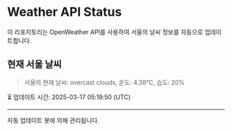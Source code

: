 
# Weather API Status

이 리포지토리는 OpenWeather API를 사용하여 서울의 날씨 정보를 자동으로 업데이트합니다.

## 현재 서울 날씨
> 서울의 현재 날씨: overcast clouds, 온도: 4.38°C, 습도: 20%

⏳ 업데이트 시간: 2025-03-17 05:19:50 (UTC)

---
자동 업데이트 봇에 의해 관리됩니다.
